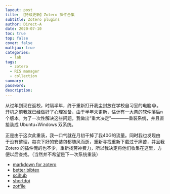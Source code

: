 ```yaml
---
layout: post
title: 【持续更新】Zotero 插件合集
subtitle: Zotero plugins
author: Direct-A
date: 2020-07-10
toc: true
top: false
cover: false
mathjax: true
categories:
  - lab
tags:
  - zotero
  - RIS manager
  - collection
summary:
password:
description:
---
```


从过年到现在返校，时隔半年，终于重新打开我尘封放在学校自习室的电脑😂。开机之前我就已经做好了心理准备，由于半年未更新，估计有一大票的软件落后n个版本。为了一次性解决这些问题，我做出“重大决定”————重装系统，并且直接装成 Ubuntu+Windows 双系统。

正是由于这次此重装，我一口气就在月初干掉了我40G的流量。同时我也发现由于没有整理，每次下好的安装包都随风而逝，重新寻找重新下载过于痛苦，并且我 Zotero 的插件俺的也不少，重新找劳神费力，所以我决定将他们收集在这里，方便以后查找。（当然并不希望是下一次系统重装）

<!-- more -->

* [markdown for zotero](http://www.github.com/fei0810/markdownhere4zotero)
* [better bibtex](http://www.github.com/retorquere/zotero-better-bibtex)
* [scihub](http://www.github.com/ethanwillis/zotero-scihub)
* [shortdoi](http://www.github.com/bwiernik/zotero-shortdoi)
* [zotfile](http://www.github.com/jlegewie/zotfile)

<!-- * [](http://www.github.com/) -->
